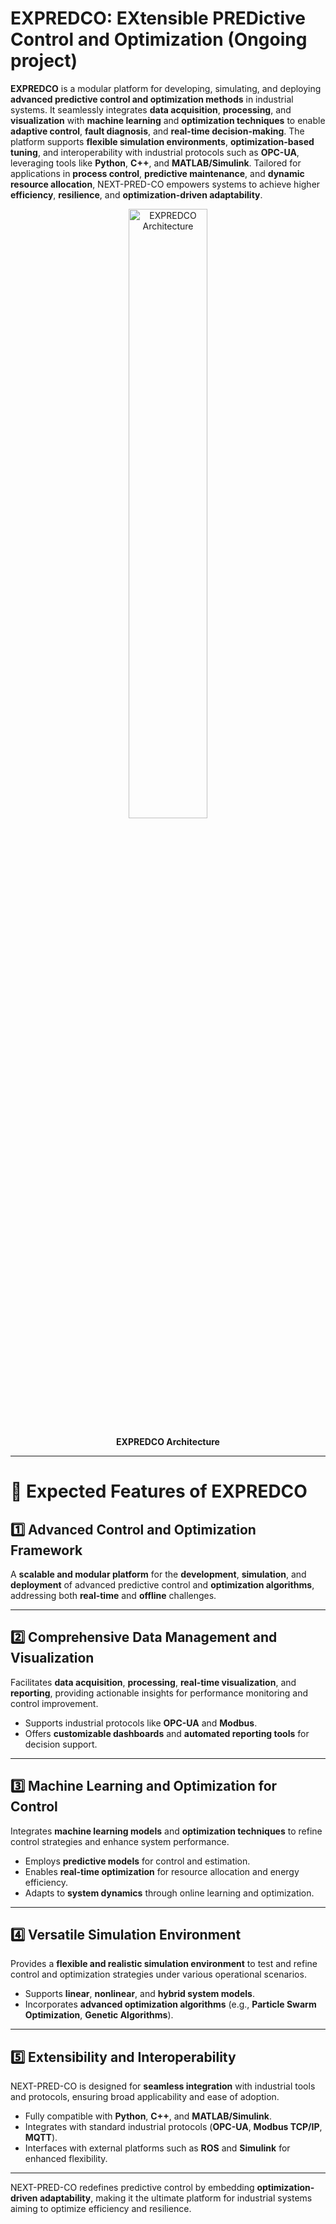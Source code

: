 # EXPREDCO: EXtensible PREDictive Control and Optimization (Ongoing project)

**EXPREDCO** is a modular platform for developing, simulating, and deploying **advanced predictive control and optimization methods** in industrial systems. It seamlessly integrates **data acquisition**, **processing**, and **visualization** with **machine learning** and **optimization techniques** to enable **adaptive control**, **fault diagnosis**, and **real-time decision-making**. The platform supports **flexible simulation environments**, **optimization-based tuning**, and interoperability with industrial protocols such as **OPC-UA**, leveraging tools like **Python**, **C++**, and **MATLAB/Simulink**. Tailored for applications in **process control**, **predictive maintenance**, and **dynamic resource allocation**, NEXT-PRED-CO empowers systems to achieve higher **efficiency**, **resilience**, and **optimization-driven adaptability**.

<div align="center">
  <img src="https://i.imgur.com/MB4RUWR.png" alt="EXPREDCO Architecture" width="50%">
  <p><strong>EXPREDCO Architecture</strong> </p>
</div>

---

# 🔧 Expected Features of EXPREDCO

## 1️⃣ Advanced Control and Optimization Framework

A **scalable and modular platform** for the **development**, **simulation**, and **deployment** of advanced predictive control and **optimization algorithms**, addressing both **real-time** and **offline** challenges.

---

## 2️⃣ Comprehensive Data Management and Visualization

Facilitates **data acquisition**, **processing**, **real-time visualization**, and **reporting**, providing actionable insights for performance monitoring and control improvement.

- Supports industrial protocols like **OPC-UA** and **Modbus**.  
- Offers **customizable dashboards** and **automated reporting tools** for decision support.

---

## 3️⃣ Machine Learning and Optimization for Control

Integrates **machine learning models** and **optimization techniques** to refine control strategies and enhance system performance.

- Employs **predictive models** for control and estimation.  
- Enables **real-time optimization** for resource allocation and energy efficiency.  
- Adapts to **system dynamics** through online learning and optimization.

---

## 4️⃣ Versatile Simulation Environment

Provides a **flexible and realistic simulation environment** to test and refine control and optimization strategies under various operational scenarios.

- Supports **linear**, **nonlinear**, and **hybrid system models**.  
- Incorporates **advanced optimization algorithms** (e.g., **Particle Swarm Optimization**, **Genetic Algorithms**).  

---

## 5️⃣ Extensibility and Interoperability

NEXT-PRED-CO is designed for **seamless integration** with industrial tools and protocols, ensuring broad applicability and ease of adoption.

- Fully compatible with **Python**, **C++**, and **MATLAB/Simulink**.  
- Integrates with standard industrial protocols (**OPC-UA**, **Modbus TCP/IP**, **MQTT**).  
- Interfaces with external platforms such as **ROS** and **Simulink** for enhanced flexibility.

---

NEXT-PRED-CO redefines predictive control by embedding **optimization-driven adaptability**, making it the ultimate platform for industrial systems aiming to optimize efficiency and resilience.
